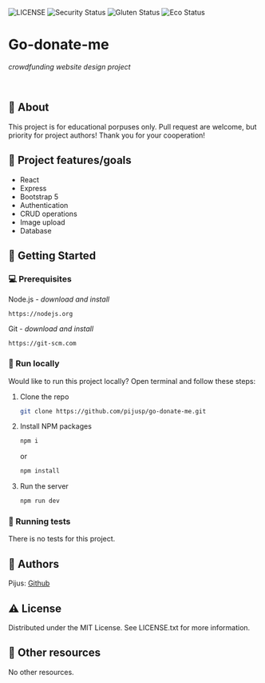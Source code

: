 ![LICENSE](https://img.shields.io/badge/license-MIT-blue.svg?style=flat-square)
![Security Status](https://img.shields.io/security-headers?label=Security&url=https%3A%2F%2Fgithub.com&style=flat-square)
![Gluten Status](https://img.shields.io/badge/Gluten-Free-green.svg)
![Eco Status](https://img.shields.io/badge/ECO-Friendly-green.svg)

# Go-donate-me

_crowdfunding website design project_

<br>

## 🌟 About

This project is for educational porpuses only. Pull request are welcome, but priority for project authors! Thank you for your cooperation!


## 🎯 Project features/goals

- React
- Express
- Bootstrap 5
- Authentication
- CRUD operations
- Image upload
- Database

## 🧰 Getting Started

### 💻 Prerequisites

Node.js - _download and install_

```
https://nodejs.org
```

Git - _download and install_

```
https://git-scm.com
```

### 🏃 Run locally

Would like to run this project locally? Open terminal and follow these steps:

1. Clone the repo
    ```sh
    git clone https://github.com/pijusp/go-donate-me.git
    ```
2. Install NPM packages
    ```sh
    npm i
    ```
    or
    ```sh
    npm install
    ```
3. Run the server
    ```sh
    npm run dev
    ```

### 🧪 Running tests

There is no tests for this project.

## 🎅 Authors

Pijus: [Github](https://github.com/pijusp)

## ⚠️ License

Distributed under the MIT License. See LICENSE.txt for more information.

## 🔗 Other resources

No other resources.
